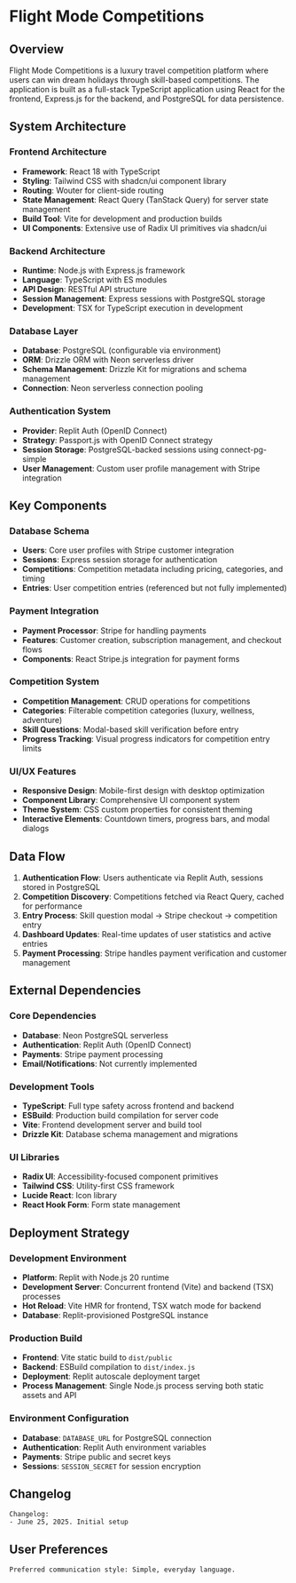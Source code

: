 # Flight Mode Competitions

## Overview

Flight Mode Competitions is a luxury travel competition platform where users can win dream holidays through skill-based competitions. The application is built as a full-stack TypeScript application using React for the frontend, Express.js for the backend, and PostgreSQL for data persistence.

## System Architecture

### Frontend Architecture
- **Framework**: React 18 with TypeScript
- **Styling**: Tailwind CSS with shadcn/ui component library
- **Routing**: Wouter for client-side routing
- **State Management**: React Query (TanStack Query) for server state management
- **Build Tool**: Vite for development and production builds
- **UI Components**: Extensive use of Radix UI primitives via shadcn/ui

### Backend Architecture
- **Runtime**: Node.js with Express.js framework
- **Language**: TypeScript with ES modules
- **API Design**: RESTful API structure
- **Session Management**: Express sessions with PostgreSQL storage
- **Development**: TSX for TypeScript execution in development

### Database Layer
- **Database**: PostgreSQL (configurable via environment)
- **ORM**: Drizzle ORM with Neon serverless driver
- **Schema Management**: Drizzle Kit for migrations and schema management
- **Connection**: Neon serverless connection pooling

### Authentication System
- **Provider**: Replit Auth (OpenID Connect)
- **Strategy**: Passport.js with OpenID Connect strategy
- **Session Storage**: PostgreSQL-backed sessions using connect-pg-simple
- **User Management**: Custom user profile management with Stripe integration

## Key Components

### Database Schema
- **Users**: Core user profiles with Stripe customer integration
- **Sessions**: Express session storage for authentication
- **Competitions**: Competition metadata including pricing, categories, and timing
- **Entries**: User competition entries (referenced but not fully implemented)

### Payment Integration
- **Payment Processor**: Stripe for handling payments
- **Features**: Customer creation, subscription management, and checkout flows
- **Components**: React Stripe.js integration for payment forms

### Competition System
- **Competition Management**: CRUD operations for competitions
- **Categories**: Filterable competition categories (luxury, wellness, adventure)
- **Skill Questions**: Modal-based skill verification before entry
- **Progress Tracking**: Visual progress indicators for competition entry limits

### UI/UX Features
- **Responsive Design**: Mobile-first design with desktop optimization
- **Component Library**: Comprehensive UI component system
- **Theme System**: CSS custom properties for consistent theming
- **Interactive Elements**: Countdown timers, progress bars, and modal dialogs

## Data Flow

1. **Authentication Flow**: Users authenticate via Replit Auth, sessions stored in PostgreSQL
2. **Competition Discovery**: Competitions fetched via React Query, cached for performance
3. **Entry Process**: Skill question modal → Stripe checkout → competition entry
4. **Dashboard Updates**: Real-time updates of user statistics and active entries
5. **Payment Processing**: Stripe handles payment verification and customer management

## External Dependencies

### Core Dependencies
- **Database**: Neon PostgreSQL serverless
- **Authentication**: Replit Auth (OpenID Connect)
- **Payments**: Stripe payment processing
- **Email/Notifications**: Not currently implemented

### Development Tools
- **TypeScript**: Full type safety across frontend and backend
- **ESBuild**: Production build compilation for server code
- **Vite**: Frontend development server and build tool
- **Drizzle Kit**: Database schema management and migrations

### UI Libraries
- **Radix UI**: Accessibility-focused component primitives
- **Tailwind CSS**: Utility-first CSS framework
- **Lucide React**: Icon library
- **React Hook Form**: Form state management

## Deployment Strategy

### Development Environment
- **Platform**: Replit with Node.js 20 runtime
- **Development Server**: Concurrent frontend (Vite) and backend (TSX) processes
- **Hot Reload**: Vite HMR for frontend, TSX watch mode for backend
- **Database**: Replit-provisioned PostgreSQL instance

### Production Build
- **Frontend**: Vite static build to `dist/public`
- **Backend**: ESBuild compilation to `dist/index.js`
- **Deployment**: Replit autoscale deployment target
- **Process Management**: Single Node.js process serving both static assets and API

### Environment Configuration
- **Database**: `DATABASE_URL` for PostgreSQL connection
- **Authentication**: Replit Auth environment variables
- **Payments**: Stripe public and secret keys
- **Sessions**: `SESSION_SECRET` for session encryption

## Changelog

```
Changelog:
- June 25, 2025. Initial setup
```

## User Preferences

```
Preferred communication style: Simple, everyday language.
```